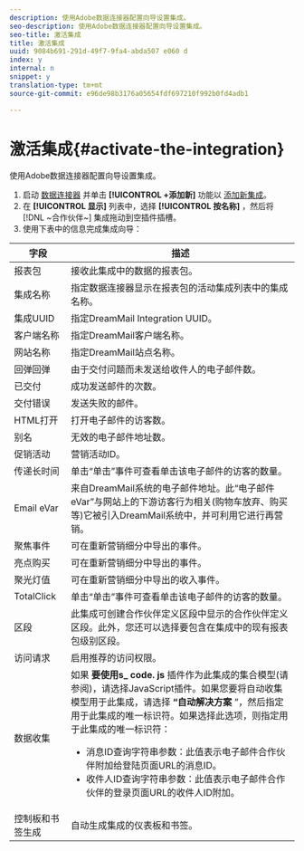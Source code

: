 ```yaml
---
description: 使用Adobe数据连接器配置向导设置集成。
seo-description: 使用Adobe数据连接器配置向导设置集成。
seo-title: 激活集成
title: 激活集成
uuid: 9084b691-291d-49f7-9fa4-abda507 e060 d
index: y
internal: n
snippet: y
translation-type: tm+mt
source-git-commit: e96de98b3176a05654fdf697210f992b0fd4adb1

---
```



# 激活集成{#activate-the-integration}

使用Adobe数据连接器配置向导设置集成。

1. 启动 [数据连接器](https://marketing.adobe.com/resources/help/en_US/genesis/c_overview.html) 并单击 **[!UICONTROL +添加新]** 功能以 [添加新集成](https://marketing.adobe.com/resources/help/en_US/genesis/t_add_integration.html)。
1. 在 **[!UICONTROL 显示]** 列表中，选择 **[!UICONTROL 按名称]** ，然后将 [!DNL ~合作伙伴~] 集成拖动到空插件插槽。
1. 使用下表中的信息完成集成向导：

| 字段 | 描述 |
|--- |--- |
| 报表包 | 接收此集成中的数据的报表包。 |
| 集成名称 | 指定数据连接器显示在报表包的活动集成列表中的集成名称。 |
| 集成UUID | 指定DreamMail Integration UUID。 |
| 客户端名称 | 指定DreamMail客户端名称。 |
| 网站名称 | 指定DreamMail站点名称。 |
| 回弹回弹 | 由于交付问题而未发送给收件人的电子邮件数。 |
| 已交付 | 成功发送邮件的次数。 |
| 交付错误 | 发送失败的邮件。 |
| HTML打开 | 打开电子邮件的访客数。 |
| 别名 | 无效的电子邮件地址数。 |
| 促销活动 | 营销活动ID。 |
| 传递长时间 | 单击“单击”事件可查看单击该电子邮件的访客的数量。 |
| Email eVar | 来自DreamMail系统的电子邮件地址。此“电子邮件eVar”与网站上的下游访客行为相关(购物车放弃、购买等)它被引入DreamMail系统中，并可利用它进行再营销。 |
| 聚焦事件 | 可在重新营销细分中导出的事件。 |
| 亮点购买 | 可在重新营销细分中导出的事件。 |
| 聚光灯值 | 可在重新营销细分中导出的收入事件。 |
| TotalClick | 单击“单击”事件可查看单击该电子邮件的访客的数量。 |
| 区段 | 此集成可创建合作伙伴定义区段中显示的合作伙伴定义区段。此外，您还可以选择要包含在集成中的现有报表包级别区段。 |
| 访问请求 | 启用推荐的访问权限。 |
| 数据收集 | 如果 **要使用s_ code. js** 插件作为此集成的集合模型(请参阅)，请选择JavaScript插件。如果您要将自动收集模型用于此集成，请选择 **“自动解决方案** ”，然后指定用于此集成的唯一标识符。如果选择此选项，则指定用于此集成的唯一标识符：<ul><li>消息ID查询字符串参数：此值表示电子邮件合作伙伴附加给登陆页面URL的消息ID。</li><li>收件人ID查询字符串参数：此值表示电子邮件合作伙伴的登录页面URL的收件人ID附加。</li></ul> |
| 控制板和书签生成 | 自动生成集成的仪表板和书签。 |